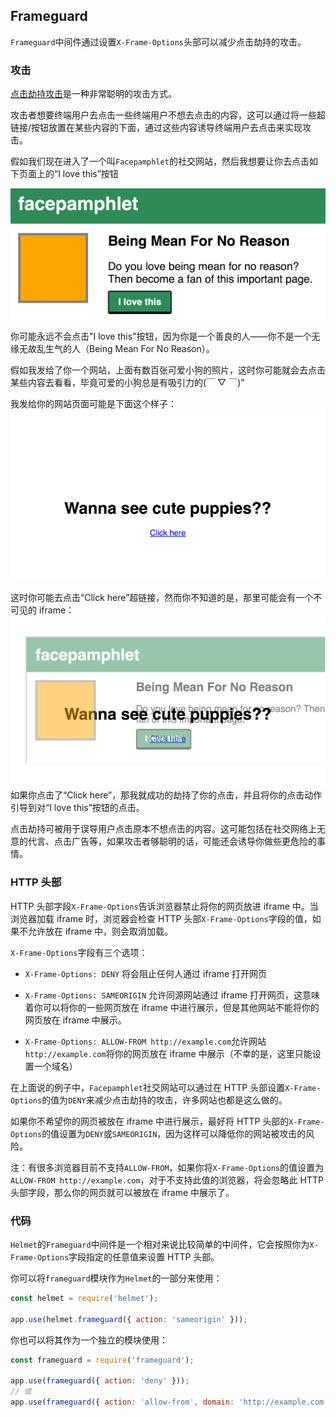## Frameguard

`Frameguard`中间件通过设置`X-Frame-Options`头部可以减少点击劫持的攻击。

### 攻击

[点击劫持攻击](https://zh.wikipedia.org/wiki/点击劫持)是一种非常聪明的攻击方式。

攻击者想要终端用户去点击一些终端用户不想去点击的内容，这可以通过将一些超链接/按钮放置在某些内容的下面，通过这些内容诱导终端用户去点击来实现攻击。

假如我们现在进入了一个叫`Facepamphlet`的社交网站，然后我想要让你去点击如下页面上的“I love this”按钮

![frameguard-target-page](./imgs/frameguard-target-page.png)

你可能永远不会点击"I love this"按钮，因为你是一个善良的人——你不是一个无缘无故乱生气的人（Being Mean For No Reason）。

假如我发给了你一个网站，上面有数百张可爱小狗的照片，这时你可能就会去点击某些内容去看看，毕竟可爱的小狗总是有吸引力的(￣ ▽ ￣)"

我发给你的网站页面可能是下面这个样子：
![frameguard-malicious-hidden](./imgs/frameguard-malicious-hidden.png)

这时你可能去点击“Click here”超链接，然而你不知道的是，那里可能会有一个不可见的 iframe：
![frameguard-malicious-shown](./imgs/frameguard-malicious-shown.png)
如果你点击了“Click here”，那我就成功的劫持了你的点击，并且将你的点击动作引导到对“I love this”按钮的点击。

点击劫持可被用于误导用户点击原本不想点击的内容。这可能包括在社交网络上无意的代言、点击广告等，如果攻击者够聪明的话，可能还会诱导你做些更危险的事情。

### HTTP 头部

HTTP 头部字段`X-Frame-Options`告诉浏览器禁止将你的网页放进 iframe 中。当浏览器加载 iframe 时，浏览器会检查 HTTP 头部`X-Frame-Options`字段的值，如果不允许放在 iframe 中，则会取消加载。

`X-Frame-Options`字段有三个选项：

- `X-Frame-Options: DENY` 将会阻止任何人通过 iframe 打开网页

- `X-Frame-Options: SAMEORIGIN` 允许同源网站通过 iframe 打开网页，这意味着你可以将你的一些网页放在 iframe 中进行展示，但是其他网站不能将你的网页放在 iframe 中展示。

- `X-Frame-Options: ALLOW-FROM http://example.com`允许网站`http://example.com`将你的网页放在 iframe 中展示（不幸的是，这里只能设置一个域名）

在上面说的例子中，`Facepamphlet`社交网站可以通过在 HTTP 头部设置`X-Frame-Options`的值为`DENY`来减少点击劫持的攻击，许多网站也都是这么做的。

如果你不希望你的网页被放在 iframe 中进行展示，最好将 HTTP 头部的`X-Frame-Options`的值设置为`DENY`或`SAMEORIGIN`，因为这样可以降低你的网站被攻击的风险。

注：有很多浏览器目前不支持`ALLOW-FROM`，如果你将`X-Frame-Options`的值设置为`ALLOW-FROM http://example.com`，对于不支持此值的浏览器，将会忽略此 HTTP 头部字段，那么你的网页就可以被放在 iframe 中展示了。

### 代码

`Helmet`的`Frameguard`中间件是一个相对来说比较简单的中间件，它会按照你为`X-Frame-Options`字段指定的任意值来设置 HTTP 头部。

你可以将`frameguard`模块作为`Helmet`的一部分来使用：

```javascript
const helmet = require('helmet');

app.use(helmet.frameguard({ action: 'sameorigin' }));
```

你也可以将其作为一个独立的模块使用：

```javascript
const frameguard = require('frameguard');

app.use(frameguard({ action: 'deny' }));
// 或
app.use(frameguard({ action: 'allow-from', domain: 'http://example.com' }));
```
